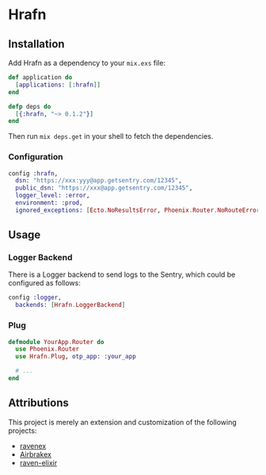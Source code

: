 # Hrafn

## Installation

Add Hrafn as a dependency to your `mix.exs` file:

```elixir
def application do
  [applications: [:hrafn]]
end

defp deps do
  [{:hrafn, "~> 0.1.2"}]
end
```

Then run `mix deps.get` in your shell to fetch the dependencies.

### Configuration

```elixir
config :hrafn,
  dsn: "https://xxx:yyy@app.getsentry.com/12345",
  public_dsn: "https://xxx@app.getsentry.com/12345",
  logger_level: :error,
  environment: :prod,
  ignored_exceptions: [Ecto.NoResultsError, Phoenix.Router.NoRouteError]
```

## Usage

### Logger Backend

There is a Logger backend to send logs to the Sentry,
which could be configured as follows:

```elixir
config :logger,
  backends: [Hrafn.LoggerBackend]
```

### Plug

```elixir
defmodule YourApp.Router do
  use Phoenix.Router
  use Hrafn.Plug, otp_app: :your_app

  # ...
end
```

## Attributions

This project is merely an extension and customization of the following projects:

 - [ravenex](https://github.com/hayesgm/ravenex)
 - [Airbrakex](https://github.com/fazibear/airbrakex)
 - [raven-elixir](https://github.com/vishnevskiy/raven-elixir)
